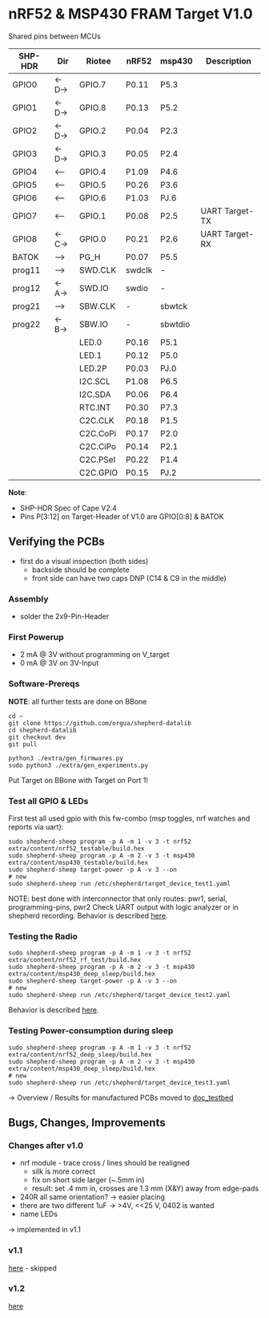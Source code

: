 # nRF52 & MSP430 FRAM Target V1.0

Shared pins between MCUs

| SHP-HDR | Dir   | Riotee   | nRF52  | msp430  | Description    |
|---------|-------|----------|--------|---------|----------------|
| GPIO0   | <-D-> | GPIO.7   | P0.11  | P5.3    |                |
| GPIO1   | <-D-> | GPIO.8   | P0.13  | P5.2    |                |
| GPIO2   | <-D-> | GPIO.2   | P0.04  | P2.3    |                |
| GPIO3   | <-D-> | GPIO.3   | P0.05  | P2.4    |                |
| GPIO4   | <--   | GPIO.4   | P1.09  | P4.6    |                |
| GPIO5   | <--   | GPIO.5   | P0.26  | P3.6    |                |
| GPIO6   | <--   | GPIO.6   | P1.03  | PJ.6    |                |
| GPIO7   | <--   | GPIO.1   | P0.08  | P2.5    | UART Target-TX |
| GPIO8   | <-C-> | GPIO.0   | P0.21  | P2.6    | UART Target-RX |
| BATOK   | -->   | PG_H     | P0.07  | P5.5    |                |
| prog11  | -->   | SWD.CLK  | swdclk | -       |                |
| prog12  | <-A-> | SWD.IO   | swdio  | -       |                |
| prog21  | -->   | SBW.CLK  | -      | sbwtck  |                |
| prog22  | <-B-> | SBW.IO   | -      | sbwtdio |                |
|         |       | LED.0    | P0.16  | P5.1    |                |
|         |       | LED.1    | P0.12  | P5.0    |                |
|         |       | LED.2P   | P0.03  | PJ.0    |                |
|         |       | I2C.SCL  | P1.08  | P6.5    |                |
|         |       | I2C.SDA  | P0.06  | P6.4    |                |
|         |       | RTC.INT  | P0.30  | P7.3    |                |
|         |       | C2C.CLK  | P0.18  | P1.5    |                |
|         |       | C2C.CoPi | P0.17  | P2.0    |                |
|         |       | C2C.CiPo | P0.14  | P2.1    |                |
|         |       | C2C.PSel | P0.22  | P1.4    |                |
|         |       | C2C.GPIO | P0.15  | PJ.2    |                |

**Note**: 
- SHP-HDR Spec of Cape V2.4
- Pins P[3:12] on Target-Header of V1.0 are GPIO[0:8] & BATOK

## Verifying the PCBs

- first do a visual inspection (both sides)
  - backside should be complete
  - front side can have two caps DNP (C14 & C9 in the middle)

### Assembly

- solder the 2x9-Pin-Header

### First Powerup

- 2 mA @ 3V without programming on V_target
- 0 mA @ 3V on 3V-Input

### Software-Prereqs

**NOTE**: all further tests are done on BBone

```Shell
cd ~
git clone https://github.com/orgua/shepherd-datalib
cd shepherd-datalib
git checkout dev
git pull

python3 ./extra/gen_firmwares.py
sudo python3 ./extra/gen_experiments.py
```

Put Target on BBone with Target on Port 1!

### Test all GPIO & LEDs

First test all used gpio with this fw-combo (msp toggles, nrf watches and reports via uart):

```Shell
sudo shepherd-sheep program -p A -m 1 -v 3 -t nrf52 extra/content/nrf52_testable/build.hex
sudo shepherd-sheep program -p A -m 2 -v 3 -t msp430 extra/content/msp430_testable/build.hex
sudo shepherd-sheep target-power -p A -v 3 --on
# new
sudo shepherd-sheep run /etc/shepherd/target_device_test1.yaml
```

NOTE: best done with interconnector that only routes: pwr1, serial, programming-pins, pwr2
Check UART output with logic analyzer or in shepherd recording.
Behavior is described [here](https://github.com/orgua/shepherd-targets/tree/main/nrf52_testable).

### Testing the Radio

```Shell
sudo shepherd-sheep program -p A -m 1 -v 3 -t nrf52 extra/content/nrf52_rf_test/build.hex
sudo shepherd-sheep program -p A -m 2 -v 3 -t msp430 extra/content/msp430_deep_sleep/build.hex
sudo shepherd-sheep target-power -p A -v 3 --on
# new
sudo shepherd-sheep run /etc/shepherd/target_device_test2.yaml
```

Behavior is described [here](https://github.com/orgua/shepherd-targets/tree/main/nrf52_rf_test).

### Testing Power-consumption during sleep

```Shell
sudo shepherd-sheep program -p A -m 1 -v 3 -t nrf52 extra/content/nrf52_deep_sleep/build.hex
sudo shepherd-sheep program -p A -m 2 -v 3 -t msp430 extra/content/msp430_deep_sleep/build.hex
# new
sudo shepherd-sheep run /etc/shepherd/target_device_test3.yaml
```

-> Overview / Results for manufactured PCBs moved to [doc_testbed](https://github.com/orgua/shepherd_v2_planning/tree/main/doc_testbed)

## Bugs, Changes, Improvements

### Changes after v1.0

- nrf module - trace cross / lines should be realigned
  - silk is more correct
  - fix on short side larger (~.5mm in)
  - result: set .4 mm in, crosses are 1.3 mm (X&Y) away from edge-pads
- 240R all same orientation? -> easier placing
- there are two different 1uF -> >4V, <<25 V, 0402 is wanted
- name LEDs

-> implemented in v1.1

### v1.1

[here](https://github.com/orgua/shepherd-targets/tree/main/hardware/shepherd_nRF_FRAM_Target_v1.1) - skipped

### v1.2

[here](https://github.com/orgua/shepherd-targets/tree/main/hardware/shepherd_nRF_FRAM_Target_v1.2)

